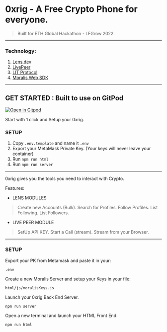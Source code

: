 # 0xrig - A Free Crypto Phone for everyone.
> Built for ETH Global Hackathon - LFGrow 2022.

---
### Technology:

1. [Lens.dev](https://lens.dev)
2. [LivePeer](https://livepeer.org/)
3. [LIT Protocol](https://litprotocol.com/)
4. [Moralis Web SDK](https://moralis.io/)

---

## GET STARTED : Built to use on GitPod

[![Open in Gitpod](https://gitpod.io/button/open-in-gitpod.svg)](https://gitpod.io/#https://github.com/organik-inc/orig)

Start with 1 click and Setup your 0xrig.

### SETUP

1. Copy ```.env.template``` and name it ```.env```
2. Export your MetaMask Private Key. (Your keys will never leave your container)
3. Run ```npm run html```
4. Run ```npm run server```

---

0xrig gives you the tools you need to interact with Crypto.

Features:
- LENS MODULES
> Create new Accounts (Bulk).
> Search for Profiles.
> Follow Profiles.
> List Following.
> List Followers.


- LIVE PEER MODULE
> SetUp API KEY.
> Start a Call (stream).
> Stream from your Browser.

---

### SETUP

Export your PK from Metamask and paste it in your:
```
.env
```

Create a new Moralis Server and setup your Keys in your file:
```
html/js/moralisKeys.js
```

Launch your 0xrig Back End Server.
```
npm run server
```

Open a new terminal and launch your HTML Front End.
```
npm run html
```

